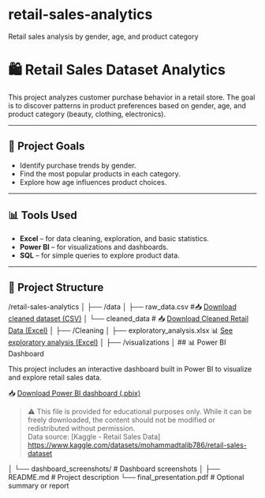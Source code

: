 # retail-sales-analytics
Retail sales analysis by gender, age, and product category
# 🛍️ Retail Sales Dataset Analytics

This project analyzes customer purchase behavior in a retail store. The goal is to discover patterns in product preferences based on gender, age, and product category (beauty, clothing, electronics).

---
## 🎯 Project Goals

- Identify purchase trends by gender.
- Find the most popular products in each category.
- Explore how age influences product choices.

---

## 📊 Tools Used

- **Excel** – for data cleaning, exploration, and basic statistics.
- **Power BI** – for visualizations and dashboards.
- **SQL** – for simple queries to explore product data.

---

## 📂 Project Structure

/retail-sales-analytics
│
├── /data
│ ├── raw_data.csv #📥 [Download cleaned dataset (CSV)](./data/cleaned_data.csv)
│ └── cleaned_data # 📥 [Download Cleaned Retail Data (Excel)](./data/Cleaned_retail_data.xlsx)
│
├── /Cleaning
│ ├── exploratory_analysis.xlsx 📊 [See exploratory analysis (Excel)](./Cleaning/exploratory_analysis.xlsx)
│
├── /visualizations
│ ## 📊 Power BI Dashboard

This project includes an interactive dashboard built in Power BI to visualize and explore retail sales data.

📥 [Download Power BI dashboard (.pbix)](./dashboard/My%20first%20proyect.2.pbix)

> ⚠️ This file is provided for educational purposes only. While it can be freely downloaded, the content should not be modified or redistributed without permission.  
> Data source: [Kaggle - Retail Sales Data] https://www.kaggle.com/datasets/mohammadtalib786/retail-sales-dataset

│ └── dashboard_screenshots/ # Dashboard screenshots
│
├── README.md # Project description
└── final_presentation.pdf # Optional summary or report
